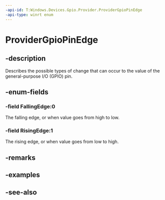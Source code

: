 ```yaml
---
-api-id: T:Windows.Devices.Gpio.Provider.ProviderGpioPinEdge
-api-type: winrt enum
---
```


<!-- Enumeration syntax
public enum Windows.Devices.Gpio.Provider.ProviderGpioPinEdge : int
-->

# ProviderGpioPinEdge

## -description
Describes the possible types of change that can occur to the value of the general-purpose I/O (GPIO) pin.

## -enum-fields
### -field FallingEdge:0
The falling edge, or when value goes from high to low.

### -field RisingEdge:1
The rising edge, or when value goes from low to high.


## -remarks

## -examples

## -see-also
